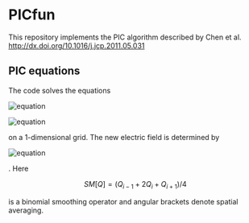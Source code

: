 # PICfun

This repository implements the PIC algorithm described by Chen et al. http://dx.doi.org/10.1016/j.jcp.2011.05.031


## PIC equations

The code solves the equations

![equation](https://latex.codecogs.com/gif.latex?\frac{x_\mathrm{p}^{n&plus;1}&space;-&space;x_\mathrm{p}^{n}}{\triangle&space;t}&space;=&space;v_\mathrm{p}^{n&plus;1/2})

![equation](https://latex.codecogs.com/gif.latex?\frac{v_\mathrm{p}^{n&plus;1}&space;-&space;v_\mathrm{p}^{n}}{\triangle&space;t}&space;=&space;\frac{q_\mathrm{p}}{m_\mathrm{p}}&space;\mathrm{SM}&space;\left[&space;E^{n&plus;1/2}&space;\right]&space;\left(&space;x_\mathrm{p}^{n&plus;1/2}&space;\right))

on a 1-dimensional grid. The new electric field is determined by
 
![equation](https://latex.codecogs.com/gif.latex?\epsilon_0&space;\frac{E^{n&plus;1}_{i}&space;-&space;E^{n}_{i}}{\triangle&space;t}&space;&plus;&space;\mathrm{SM}&space;\left[&space;\bar{j}_{i}^{n&plus;1/2}&space;\right]&space;=&space;\langle&space;\bar{j}&space;\rangle^{n&plus;1/2})

. Here 
```math
SM[Q] = (Q_{i-1} + 2Q_i + Q_{i+1}) / 4
```
is a binomial smoothing operator and angular brackets denote spatial averaging.
